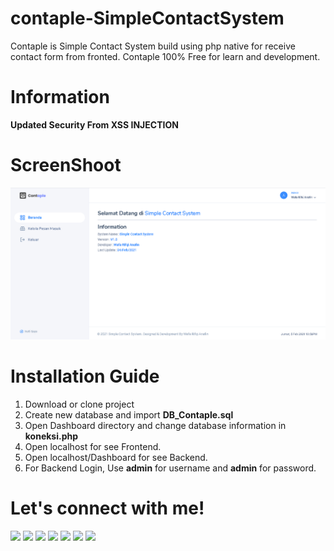 # contaple-SimpleContactSystem
Contaple is Simple Contact System build using php native for receive contact form from fronted. Contaple 100% Free for learn and development.

# Information
<b>Updated Security From XSS INJECTION</b>

# ScreenShoot
 <img src="https://raw.githubusercontent.com/wafarifki/contaple-SimpleContactSystem/main/SS.png">
 
# Installation Guide
1. Download or clone project
2. Create new database and import <b>DB_Contaple.sql</b>
3. Open Dashboard directory and change database information in <b>koneksi.php</b>
4. Open localhost for see Frontend.
5. Open localhost/Dashboard for see Backend.
6. For Backend Login, Use <b>admin</b> for username and <b>admin</b> for password.

# Let's connect with me!
<p>
    <a href="https://wafarifki.github.io" target="_blank"><img src="https://img.shields.io/badge/Website-https://wafarifki.github.io-blue?" /></a>
    <a href="https://wafarifki.com" target="_blank"><img src="https://img.shields.io/badge/Website-https://wafarifki.com-blue?" /></a>
    <a href="https://www.linkedin.com/in/wafarifqi" target="_blank"><img src="https://img.shields.io/badge/Linkedin-WafaRifkiAnafin_-blue" /></a>
    <a href="https://facebook.com/wafarifkianafin" target="_blank"><img src="https://img.shields.io/badge/Facebook-wafarifkianafin-blue" /></a>
    <a href="https://instagram.com/wafarifki_" target="_blank"><img src="https://img.shields.io/badge/Instagram-@wafarifki_-blue" /></a>
    <a href="https://github.com/wafarifki/wafarifki/raw/main/CV_WafaRifqiAnafin.pdf" target="_blank"><img src="https://img.shields.io/badge/Download-CV_-blue" /></a>
    <a href="https://github.com/sponsors/wafarifki/card" target="_blank"><img src="https://img.shields.io/badge/Give_Me_Your_-Sponsor_To_This_Repository-pink" /></a>
</p>


